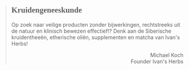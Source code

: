 ><h2 style="font-family:monad">Kruidengeneeskunde</h2 style="font-family:lato">
>
>Op zoek naar veilige producten zonder bijwerkingen, rechtstreeks uit de natuur en klinisch bewezen effectief!? Denk aan de Siberische kruidentheeën, etherische oliën, supplementen en matcha van Ivan's Herbs!
>
> <p style="text-align: right">Michael Koch<br>Founder Ivan's Herbs</p>
